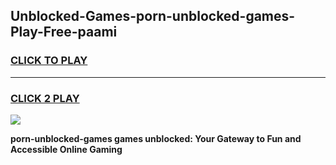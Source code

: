 
## Unblocked-Games-porn-unblocked-games-Play-Free-paami
<h3>
<a href="https://premium76.site?title=porn-unblocked-games&ref=23A">CLICK TO PLAY</a></h3>
<hr>

<h3>
<a href="https://premium76.site?title=porn-unblocked-games&ref=23A">CLICK 2 PLAY</a>
  
</h3>

<a href="https://premium76.site?title=porn-unblocked-games&ref=23A"><img src="https://clearcache.store/games.png"></a>


**porn-unblocked-games games unblocked: Your Gateway to Fun and Accessible Online Gaming**
